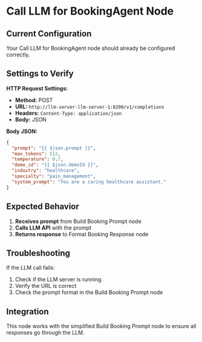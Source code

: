 # Call LLM for BookingAgent Node

## **Current Configuration**
Your Call LLM for BookingAgent node should already be configured correctly.

## **Settings to Verify**

**HTTP Request Settings:**
- **Method:** POST
- **URL:** `http://llm-server-llm-server-1:8200/v1/completions`
- **Headers:** `Content-Type: application/json`
- **Body:** JSON

**Body JSON:**
```json
{
  "prompt": "{{ $json.prompt }}",
  "max_tokens": 512,
  "temperature": 0.7,
  "demo_id": "{{ $json.demoId }}",
  "industry": "healthcare",
  "specialty": "pain_management",
  "system_prompt": "You are a caring healthcare assistant."
}
```

## **Expected Behavior**

1. **Receives prompt** from Build Booking Prompt node
2. **Calls LLM API** with the prompt
3. **Returns response** to Format Booking Response node

## **Troubleshooting**

If the LLM call fails:
1. Check if the LLM server is running
2. Verify the URL is correct
3. Check the prompt format in the Build Booking Prompt node

## **Integration**

This node works with the simplified Build Booking Prompt node to ensure all responses go through the LLM. 